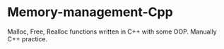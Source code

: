 # Memory-management-Cpp
Malloc, Free, Realloc functions written in C++ with some OOP. Manually C++ practice.
